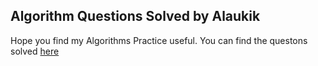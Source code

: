## Algorithm Questions Solved by Alaukik


Hope you find my Algorithms Practice useful. You can find the questons solved [here](https://alaukiknpant.github.io/Five-Weeks-of-Leet-Code/)
